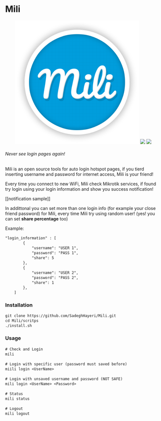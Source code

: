 # Mili

<p align="center">
  <img src="logo/logo.png" alt="Notable" width="400">
  <img src="https://img.shields.io/github/license/SadeghHayeri/Mili.svg?colorB=red&style=for-the-badge"> <img src="https://img.shields.io/github/repo-size/SadeghHayeri/Mili.svg?colorB=blue&style=for-the-badge">
</p>


###### Never see login pages again!

Mili is an open source tools for auto login hotspot pages, if you tierd inserting username and password for internet access, Mili is your friend!

Every time you connect to new WiFi, Mili check Mikrotik services, if found try login using your login information and show you success notification!

[[notification sample]]

In addittonal you can set more than one login info (for example your close friend password)
for Mili, every time Mili try using random user! (yes! you can set **share percentage** too)

Example:
```
"login_information" : [
		{
			"username": "USER 1",
			"password": "PASS 1",
			"share": 5
		},
		{
			"username": "USER 2",
			"password": "PASS 2",
			"share": 1
		},
	]
```

### Installation
```
git clone https://github.com/SadeghHayeri/Mili.git
cd Mili/scritps
./install.sh
```

### Usage
```
# Check and Login
mili

# Login with specific user (password must saved before)
miili login <UserName>

# Login with unsaved username and password (NOT SAFE)
mili login <UserName> <Password>

# Status
mili status

# Logout
mili logout
```
